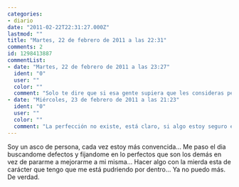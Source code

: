 ```yaml
---
categories:
- diario
date: "2011-02-22T22:31:27.000Z"
lastmod: ""
title: "Martes, 22 de febrero de 2011 a las 22:31"
comments: 2
id: 1298413887
commentList:
- date: "Martes, 22 de febrero de 2011 a las 23:27"
  ident: "0"
  user: ""
  color: ""
  comment: "Solo te dire que si esa gente supiera que les consideras perfectos, se reirian de lo absurdo que es. No solo nadie lo es, si no que ademas nadie se considera a si mismo perfecto en el fondo.  \n  \nApreciate por lo bueno que tengas"
- date: "Miércoles, 23 de febrero de 2011 a las 21:23"
  ident: "0"
  user: ""
  color: ""
  comment: "La perfección no existe, está claro, si algo estoy seguro es de que la perfección no existe, no conozco nada perfecto, absolutamente nada y si lo viera no lo podría reconocer como perfecto puesto que no tengo ni la más remota idea de lo que es perfecto.  \nY añadiré que todos cagamos. Reflexionad sobre eso (si queréis)."
---
```


Soy un asco de persona, cada vez estoy más convencida... Me paso el dia buscandome defectos y fijandome en lo perfectos que son los demás en vez de pararme a mejorarme a mi misma... Hacer algo con la mierda esta de carácter que tengo que me está pudriendo por dentro... Ya no puedo más. De verdad.